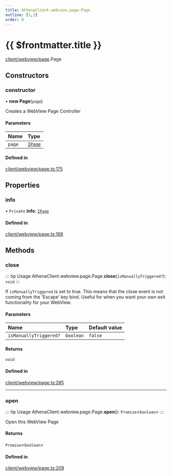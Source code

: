 ```yaml
---
title: AthenaClient.webview.page.Page
outline: [1,3]
order: 0
---
```


# {{ $frontmatter.title }}


[client/webview/page](../modules/client_webview_page.md).Page

## Constructors

### constructor

• **new Page**(`page`)

Creates a WebView Page Controller

#### Parameters

| Name | Type |
| :------ | :------ |
| `page` | [`IPage`](../interfaces/client_webview_page_IPage.md) |

#### Defined in

[client/webview/page.ts:175](https://github.com/Stuyk/altv-athena/blob/8e03099/src/core/client/webview/page.ts#L175)

## Properties

### info

• `Private` **info**: [`IPage`](../interfaces/client_webview_page_IPage.md)

#### Defined in

[client/webview/page.ts:168](https://github.com/Stuyk/altv-athena/blob/8e03099/src/core/client/webview/page.ts#L168)

## Methods

### close

::: tip Usage
AthenaClient.webview.page.Page.**close**(`isManuallyTriggered?`): `void`
:::

If `isManuallyTriggered` is set to true.
This means that the close event is not coming from the 'Escape' key bind.
Useful for when you want your own exit functionality for your WebView.

#### Parameters

| Name | Type | Default value |
| :------ | :------ | :------ |
| `isManuallyTriggered?` | `boolean` | `false` |

#### Returns

`void`

#### Defined in

[client/webview/page.ts:285](https://github.com/Stuyk/altv-athena/blob/8e03099/src/core/client/webview/page.ts#L285)

___

### open

::: tip Usage
AthenaClient.webview.page.Page.**open**(): `Promise`<`boolean`\>
:::

Open this WebView Page

#### Returns

`Promise`<`boolean`\>

#### Defined in

[client/webview/page.ts:209](https://github.com/Stuyk/altv-athena/blob/8e03099/src/core/client/webview/page.ts#L209)
